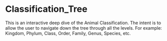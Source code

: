 # Classification_Tree
This is an interactive deep dive of the Animal Classification. The intent is to allow the user to navigate down the tree through all the levels. For example: Kingdom, Phylum, Class, Order, Family, Genus, Species, etc.
